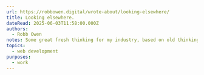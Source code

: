 ```yaml
---
url: https://robbowen.digital/wrote-about/looking-elsewhere/
title: Looking elsewhere.
dateRead: 2025-06-03T11:58:00.000Z
authors:
  - Robb Owen
notes: Some great fresh thinking for my industry, based on old thinking
topics:
  - web development
purposes:
  - work
---
```

